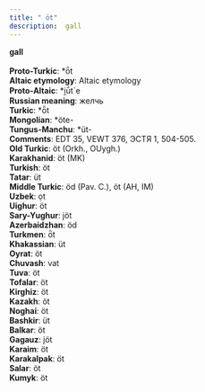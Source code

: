 ```yaml
---
title: " öt"
description:  gall
---
```

<p data-pagefind-weight="0.5">
<strong> gall</strong><br><br>
<strong>Proto-Turkic</strong>:  *ȫt<br>
<strong>Altaic etymology</strong>:  Altaic etymology<br>
<strong> Proto-Altaic</strong>:  *i̯ū́t`e<br>
<strong>Russian meaning</strong>:  желчь<br>
<strong>Turkic</strong>:  *ȫt<br>
<strong>Mongolian</strong>:  *öte-<br>
<strong>Tungus-Manchu</strong>:  *üt-<br>
<strong>Comments</strong>:  EDT 35, VEWT 376, ЭСТЯ 1, 504-505.<br>
<strong>Old Turkic</strong>:  öt (Orkh., OUygh.)<br>
<strong>Karakhanid</strong>:  öt (MK)<br>
<strong>Turkish</strong>:  öt<br>
<strong>Tatar</strong>:  üt<br>
<strong>Middle Turkic</strong>:  öd (Pav. C.), öt (AH, IM)<br>
<strong>Uzbek</strong>:  ọt<br>
<strong>Uighur</strong>:  öt<br>
<strong>Sary-Yughur</strong>:  jöt<br>
<strong>Azerbaidzhan</strong>:  öd<br>
<strong>Turkmen</strong>:  ȫt<br>
<strong>Khakassian</strong>:  üt<br>
<strong>Oyrat</strong>:  öt<br>
<strong>Chuvash</strong>:  vat<br>
<strong>Tuva</strong>:  öt<br>
<strong>Tofalar</strong>:  öt<br>
<strong>Kirghiz</strong>:  öt<br>
<strong>Kazakh</strong>:  öt<br>
<strong>Noghai</strong>:  öt<br>
<strong>Bashkir</strong>:  üt<br>
<strong>Balkar</strong>:  öt<br>
<strong>Gagauz</strong>:  jöt<br>
<strong>Karaim</strong>:  öt<br>
<strong>Karakalpak</strong>:  öt<br>
<strong>Salar</strong>:  öt<br>
<strong>Kumyk</strong>:  öt<br>

</p>
